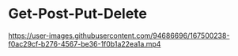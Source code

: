 # Get-Post-Put-Delete

https://user-images.githubusercontent.com/94686696/167500238-f0ac29cf-b276-4567-be36-1f0b1a22ea1a.mp4

